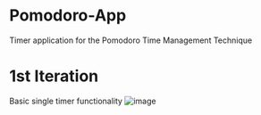 # Pomodoro-App
 Timer application for the Pomodoro Time Management Technique 
 
 # 1st Iteration
 Basic single timer functionality
![image](https://user-images.githubusercontent.com/56516912/120905386-b0f40500-c61f-11eb-8674-12532b7ff310.png)
